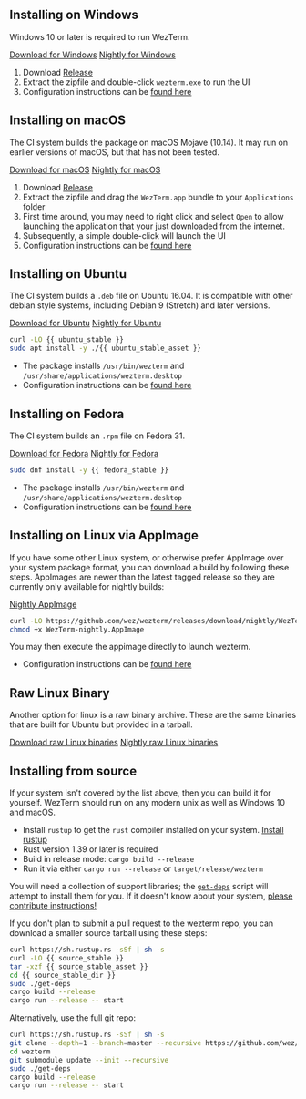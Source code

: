 
## Installing on Windows

Windows 10 or later is required to run WezTerm.

<a href="{{ windows_stable }}" class="btn">Download for Windows</a>
<a href="https://github.com/wez/wezterm/releases/download/nightly/WezTerm-windows-nightly.zip" class="btn">Nightly for Windows</a>
1. Download <a href="{{ windows_stable }}">Release</a>
2. Extract the zipfile and double-click `wezterm.exe` to run the UI
3. Configuration instructions can be [found here](config/index.html)

## Installing on macOS

The CI system builds the package on macOS Mojave (10.14).  It may run on earlier
versions of macOS, but that has not been tested.

<a href="{{ macos_stable }}" class="btn">Download for macOS</a>
<a href="https://github.com/wez/wezterm/releases/download/nightly/WezTerm-macos-nightly.zip" class="btn">Nightly for macOS</a>
1. Download <a href="{{ macos_stable }}">Release</a>
2. Extract the zipfile and drag the `WezTerm.app` bundle to your `Applications` folder
3. First time around, you may need to right click and select `Open` to allow launching
   the application that your just downloaded from the internet.
3. Subsequently, a simple double-click will launch the UI
4. Configuration instructions can be [found here](config/index.html)

## Installing on Ubuntu

The CI system builds a `.deb` file on Ubuntu 16.04.  It is compatible with other
debian style systems, including Debian 9 (Stretch) and later versions.

<a href="{{ ubuntu_stable }}" class="btn">Download for Ubuntu</a>
<a href="https://github.com/wez/wezterm/releases/download/nightly/wezterm-nightly.deb" class="btn">Nightly for Ubuntu</a>

```bash
curl -LO {{ ubuntu_stable }}
sudo apt install -y ./{{ ubuntu_stable_asset }}
```

* The package installs `/usr/bin/wezterm` and `/usr/share/applications/wezterm.desktop`
* Configuration instructions can be [found here](config/index.html)

## Installing on Fedora

The CI system builds an `.rpm` file on Fedora 31.

<a href="{{ fedora_stable }}" class="btn">Download for Fedora</a>
<a href="https://github.com/wez/wezterm/releases/download/nightly/wezterm-nightly.rpm" class="btn">Nightly for Fedora</a>

```bash
sudo dnf install -y {{ fedora_stable }}
```

* The package installs `/usr/bin/wezterm` and `/usr/share/applications/wezterm.desktop`
* Configuration instructions can be [found here](config/index.html)

## Installing on Linux via AppImage

If you have some other Linux system, or otherwise prefer AppImage over your
system package format, you can download a build by following these steps.
AppImages are newer than the latest tagged release so they are currently
only available for nightly builds:

<a href="https://github.com/wez/wezterm/releases/download/nightly/WezTerm-nightly.AppImage" class="btn">Nightly AppImage</a>

```bash
curl -LO https://github.com/wez/wezterm/releases/download/nightly/WezTerm-nightly.AppImage
chmod +x WezTerm-nightly.AppImage
```

You may then execute the appimage directly to launch wezterm.

* Configuration instructions can be [found here](config/index.html)

## Raw Linux Binary

Another option for linux is a raw binary archive.  These are the same binaries that
are built for Ubuntu but provided in a tarball.

<a href="{{ linux_bin_stable }}" class="btn">Download raw Linux binaries</a>
<a href="https://github.com/wez/wezterm/releases/download/nightly/wezterm-nightly.tar.xz"
 class="btn">Nightly raw Linux binaries</a>

## Installing from source

If your system isn't covered by the list above, then you can build it for yourself.
WezTerm should run on any modern unix as well as Windows 10 and macOS.

* Install `rustup` to get the `rust` compiler installed on your system.
  [Install rustup](https://www.rust-lang.org/en-US/install.html)
* Rust version 1.39 or later is required
* Build in release mode: `cargo build --release`
* Run it via either `cargo run --release` or `target/release/wezterm`

You will need a collection of support libraries; the [`get-deps`](https://github.com/wez/wezterm/blob/master/get-deps) script will
attempt to install them for you.  If it doesn't know about your system,
[please contribute instructions!](https://github.com/wez/wezterm/blob/master/CONTRIBUTING.md)

If you don't plan to submit a pull request to the wezterm repo, you can
download a smaller source tarball using these steps:

```bash
curl https://sh.rustup.rs -sSf | sh -s
curl -LO {{ source_stable }}
tar -xzf {{ source_stable_asset }}
cd {{ source_stable_dir }}
sudo ./get-deps
cargo build --release
cargo run --release -- start
```

Alternatively, use the full git repo:

```bash
curl https://sh.rustup.rs -sSf | sh -s
git clone --depth=1 --branch=master --recursive https://github.com/wez/wezterm.git
cd wezterm
git submodule update --init --recursive
sudo ./get-deps
cargo build --release
cargo run --release -- start
```
